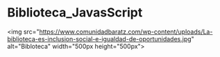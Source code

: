 # Biblioteca_JavasScript

<img src="https://www.comunidadbaratz.com/wp-content/uploads/La-biblioteca-es-inclusion-social-e-igualdad-de-oportunidades.jpg" alt="Bibloteca" width="500px height="500px">
